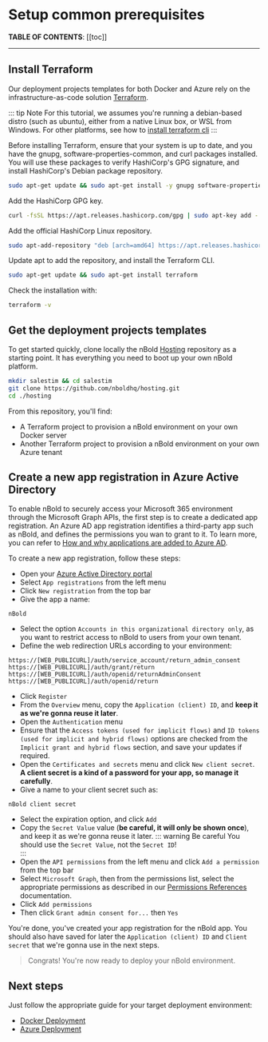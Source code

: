 # Setup common prerequisites

**TABLE OF CONTENTS**:
[[toc]]

---

## Install Terraform
Our deployment projects templates for both Docker and Azure rely on the infrastructure-as-code solution [Terraform](https://www.terraform.io/).

::: tip Note
For this tutorial, we assumes you're running a debian-based distro (such as ubuntu), either from a native Linux box, or WSL from Windows.
For other platforms, see how to [install terraform cli](https://learn.hashicorp.com/tutorials/terraform/install-cli)
:::

Before installing Terraform, ensure that your system is up to date, and you have the gnupg, software-properties-common, and curl packages installed. You will use these packages to verify HashiCorp's GPG signature, and install HashiCorp's Debian package repository.
```bash
sudo apt-get update && sudo apt-get install -y gnupg software-properties-common curl
```

Add the HashiCorp GPG key.
```bash
curl -fsSL https://apt.releases.hashicorp.com/gpg | sudo apt-key add -
```

Add the official HashiCorp Linux repository.
```bash
sudo apt-add-repository "deb [arch=amd64] https://apt.releases.hashicorp.com $(lsb_release -cs) main"
```

Update apt to add the repository, and install the Terraform CLI.
```bash
sudo apt-get update && sudo apt-get install terraform
```

Check the installation with:
```bash
terraform -v
```

## Get the deployment projects templates
To get started quickly, clone locally the nBold [Hosting](https://github.com/nboldhq/hosting) repository as a starting point. It has everything you need to boot up your own nBold platform.
```bash
mkdir salestim && cd salestim
git clone https://github.com/nboldhq/hosting.git
cd ./hosting
```

From this repository, you'll find:
- A Terraform project to provision a nBold environment on your own Docker server
- Another Terraform project to provision a nBold environment on your own Azure tenant

## Create a new app registration in Azure Active Directory
To enable nBold to securely access your Microsoft 365 environment through the Microsoft Graph APIs, the first step is to create a dedicated app registration. An Azure AD app registration identifies a third-party app such as nBold, and defines the permissions you wan to grant to it. To learn more, you can refer to [How and why applications are added to Azure AD](https://docs.microsoft.com/en-us/azure/active-directory/develop/active-directory-how-applications-are-added).

To create a new app registration, follow these steps:
- Open your [Azure Active Directory portal](https://portal.azure.com/#blade/Microsoft_AAD_IAM/ActiveDirectoryMenuBlade/Overview)
- Select `App registrations` from the left menu
- Click `New registration` from the top bar
- Give the app a name:
```
nBold
```
- Select the option `Accounts in this organizational directory only`, as you want to restrict access to nBold to users from your own tenant.
- Define the web redirection URLs according to your environment:
```
https://[WEB_PUBLICURL]/auth/service_account/return_admin_consent
https://[WEB_PUBLICURL]/auth/grant/return
https://[WEB_PUBLICURL]/auth/openid/returnAdminConsent
https://[WEB_PUBLICURL]/auth/openid/return
```
- Click `Register`
- From the `Overview` menu, copy the `Application (client) ID`, and **keep it as we're gonna reuse it later**.
- Open the `Authentication` menu
- Ensure that the `Access tokens (used for implicit flows)` and `ID tokens (used for implicit and hybrid flows)` options are checked from the `Implicit grant and hybrid flows` section, and save your updates if required.
- Open the `Certificates and secrets` menu and click `New client secret`. **A client secret is a kind of a password for your app, so manage it carefully**.
- Give a name to your client secret such as:
```
nBold client secret
```
- Select the expiration option, and click `Add`
- Copy the `Secret Value` value (**be careful, it will only be shown once**), and keep it as we're gonna reuse it later.
::: warning Be careful
You should use the `Secret Value`, not the `Secret ID`!  
:::
- Open the `API permissions` from the left menu and click `Add a permission` from the top bar
- Select `Microsoft Graph`, then from the permissions list, select the appropriate permissions as described in our [Permissions References](../references/permissions) documentation.
- Click `Add permissions`
- Then click `Grant admin consent for...` then `Yes`

You're done, you've created your app registration for the nBold app. You should also have saved for later the `Application (client) ID` and `Client secret` that we're gonna use in the next steps.

> Congrats! You're now ready to deploy your nBold environment.

## Next steps
Just follow the appropriate guide for your target deployment environment:
- [Docker Deployment](./docker_deployment)
- [Azure Deployment](./azure_deployment)

